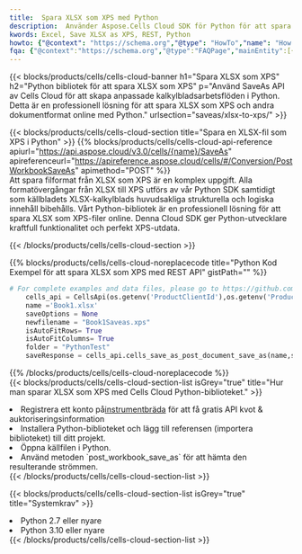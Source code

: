```yaml
---
title:  Spara XLSX som XPS med Python
description:  Använder Aspose.Cells Cloud SDK för Python för att spara XLSX-formatfil som XPS-fil.
kwords: Excel, Save XLSX as XPS, REST, Python
howto: {"@context": "https://schema.org","@type": "HowTo","name": "How to save XLSX as XPS using the Cells Cloud Python library.","description": "How to save XLSX as XPS using the Cells Cloud Python library.","image": {"@type": "ImageObject"},"url": "/python/saveas/xlsx-to-xps/","step": [{ "@type": "HowToStep","name": "How to save XLSX as XPS using the Cells Cloud Python library. step 1", "image": {"@type": "ImageObject",},"url": "/python/saveas/xlsx-to-xps/","text": "Register an account at <a href='https://dashboard.aspose.cloud/'>Dashboard</a> to get free API quota & authorization details",},{ "@type": "HowToStep","name": "How to save XLSX as XPS using the Cells Cloud Python library. step 1", "image": {"@type": "ImageObject",},"url": "/python/saveas/xlsx-to-xps/","text": "Install Python library and add the reference (import the library) to your project.",},{ "@type": "HowToStep","name": "How to save XLSX as XPS using the Cells Cloud Python library. step 1", "image": {"@type": "ImageObject",},"url": "/python/saveas/xlsx-to-xps/","text": "Open the source file in Python.",},{ "@type": "HowToStep","name": "How to save XLSX as XPS using the Cells Cloud Python library. step 1", "image": {"@type": "ImageObject",},"url": "/python/saveas/xlsx-to-xps/","text": "Use the `post_workbook_save_as` method to retrieve the resulting stream.",}, ],"supply": {"@type": "HowToSupply","name": "document"},"tool": [{"@type": "HowToTool","name": "PyCharm, Visual Studio Code, Sublime, Eclipse"},{"@type": "HowToTool","name": "Aspose Cells"}],"totalTime": "PT6M"}
fqa: {"@context":"https://schema.org","@type":"FAQPage","mainEntity":[{"@type":"Question","name":"Why save file as other formats file in C# using REST API?","acceptedAnswer":{"@type":"Answer","text":"Documents are encoded in many ways, and some files may be incompatible with the software you use. To open and read such files, just save them as appropriate file formats.<br/><ol><li>Install .NET SDK and add the reference (import the library) to your project.</li><li>Open the source file in C# using REST API.</li><li>Call the PostWorkbookSaveAsRequest() method, passing an output filename with required extension.</li><li>Get the result of save as a separate file.</li></ol>"}},{"@type":"Question","name":"What file formats can I save as with your C# library?","acceptedAnswer":{"@type":"Answer","text":"We support a variety of file formats for conversion using .NET library, including XLSX, Excel, xls , PDF, CSV, HTML, Markdown, XML, PNG, JPG, TIFF, Json, TXT and many more."}},{"@type":"Question","name":"What is the maximum allowed file size for conversion using this .NET library?","acceptedAnswer":{"@type":"Answer","text":"There are no file size limits for format conversions using .NET library."}}]}
---
```

{{< blocks/products/cells/cells-cloud-banner h1="Spara XLSX som XPS" h2="Python bibliotek för att spara XLSX som XPS" p="Använd SaveAs API av Cells Cloud för att skapa anpassade kalkylbladsarbetsflöden i Python. Detta är en professionell lösning för att spara XLSX som XPS och andra dokumentformat online med Python." urlsection="saveas/xlsx-to-xps/" >}}

{{< blocks/products/cells/cells-cloud-section title="Spara en XLSX-fil som XPS i Python" >}}
{{% blocks/products/cells/cells-cloud-api-reference apiurl="https://api.aspose.cloud/v3.0/cells/{name}/SaveAs" apireferenceurl="https://apireference.aspose.cloud/cells/#/Conversion/PostWorkbookSaveAs" apimethod="POST" %}}
<br/>
Att spara filformat från XLSX som XPS är en komplex uppgift. Alla formatövergångar från XLSX till XPS utförs av vår Python SDK samtidigt som källbladets XLSX-kalkylblads huvudsakliga strukturella och logiska innehåll bibehålls. Vårt Python-bibliotek är en professionell lösning för att spara XLSX som XPS-filer online. Denna Cloud SDK ger Python-utvecklare kraftfull funktionalitet och perfekt XPS-utdata.

{{< /blocks/products/cells/cells-cloud-section >}}

{{% blocks/products/cells/cells-cloud-noreplacecode title="Python Kod Exempel för att spara XLSX som XPS med REST API" gistPath="" %}}
  
```python
# For complete examples and data files, please go to https://github.com/aspose-cells-cloud/aspose-cells-cloud-python/
    cells_api = CellsApi(os.getenv('ProductClientId'),os.getenv('ProductClientSecret'))
    name ='Book1.xlsx'    
    saveOptions = None
    newfilename = "Book1Saveas.xps"
    isAutoFitRows= True
    isAutoFitColumns= True
    folder = "PythonTest"
    saveResponse = cells_api.cells_save_as_post_document_save_as(name,save_options=saveOptions, newfilename=(folder +'/' + newfilename),folder=folder)
```
  
{{% /blocks/products/cells/cells-cloud-noreplacecode %}}
<br/>
{{< blocks/products/cells/cells-cloud-section-list isGrey="true" title="Hur man sparar XLSX som XPS med Cells Cloud Python-biblioteket." >}}
<li> Registrera ett konto på<a href="https://dashboard.aspose.cloud/">instrumentbräda</a> för att få gratis API kvot & auktoriseringsinformation</li>
<li>Installera Python-biblioteket och lägg till referensen (importera biblioteket) till ditt projekt.</li>
<li>Öppna källfilen i Python.</li>
<li>Använd metoden `post_workbook_save_as` för att hämta den resulterande strömmen.</li>
{{< /blocks/products/cells/cells-cloud-section-list >}}

{{< blocks/products/cells/cells-cloud-section-list isGrey="true" title="Systemkrav" >}}
<li>Python 2.7 eller nyare</li>
<li>Python 3.10 eller nyare</li>
{{< /blocks/products/cells/cells-cloud-section-list >}}
